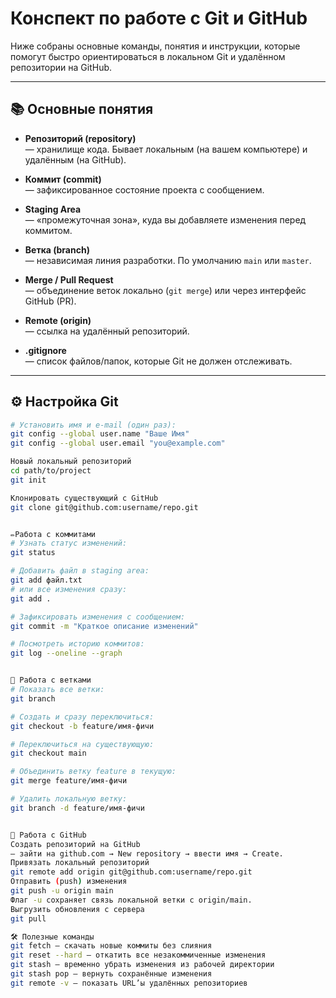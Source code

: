# Конспект по работе с Git и GitHub

Ниже собраны основные команды, понятия и инструкции, которые помогут быстро ориентироваться в локальном Git и удалённом репозитории на GitHub.

---

## 📚 Основные понятия

- **Репозиторий (repository)**  
  — хранилище кода. Бывает локальным (на вашем компьютере) и удалённым (на GitHub).

- **Коммит (commit)**  
  — зафиксированное состояние проекта с сообщением.

- **Staging Area**  
  — «промежуточная зона», куда вы добавляете изменения перед коммитом.

- **Ветка (branch)**  
  — независимая линия разработки. По умолчанию `main` или `master`.

- **Merge / Pull Request**  
  — объединение веток локально (`git merge`) или через интерфейс GitHub (PR).

- **Remote (origin)**  
  — ссылка на удалённый репозиторий.

- **.gitignore**  
  — список файлов/папок, которые Git не должен отслеживать.

---

## ⚙️ Настройка Git

```bash
# Установить имя и e-mail (один раз):
git config --global user.name "Ваше Имя"
git config --global user.email "you@example.com"

Новый локальный репозиторий
cd path/to/project
git init

Клонировать существующий с GitHub
git clone git@github.com:username/repo.git


✏️Работа с коммитами
# Узнать статус изменений:
git status

# Добавить файл в staging area:
git add файл.txt
# или все изменения сразу:
git add .

# Зафиксировать изменения с сообщением:
git commit -m "Краткое описание изменений"

# Посмотреть историю коммитов:
git log --oneline --graph


🌿 Работа с ветками
# Показать все ветки:
git branch

# Создать и сразу переключиться:
git checkout -b feature/имя-фичи

# Переключиться на существующую:
git checkout main

# Объединить ветку feature в текущую:
git merge feature/имя-фичи

# Удалить локальную ветку:
git branch -d feature/имя-фичи


🔗 Работа с GitHub
Создать репозиторий на GitHub
— зайти на github.com → New repository → ввести имя → Create.
Привязать локальный репозиторий
git remote add origin git@github.com:username/repo.git
Отправить (push) изменения
git push -u origin main
Флаг -u сохраняет связь локальной ветки с origin/main.
Выгрузить обновления с сервера
git pull

🛠️ Полезные команды
git fetch — скачать новые коммиты без слияния
git reset --hard — откатить все незакоммиченные изменения
git stash — временно убрать изменения из рабочей директории
git stash pop — вернуть сохранённые изменения
git remote -v — показать URL’ы удалённых репозиториев
